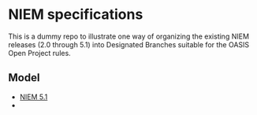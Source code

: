 # NIEM specifications

This is a dummy repo to illustrate one way of organizing the existing NIEM releases (2.0 through 5.1) into Designated Branches suitable for the OASIS Open Project rules.

## Model

* [NIEM 5.1](releases/model-5.1/README.md)
* 


